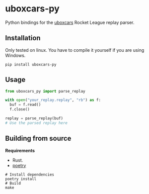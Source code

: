 # uboxcars-py

Python bindings for the [uboxcars](https://github.com/Robodozer/uboxcars) Rocket League replay parser.

## Installation

Only tested on linux.
You have to compile it yourself if you are using Windows.

```
pip install uboxcars-py
```

## Usage

```py
from uboxcars_py import parse_replay

with open("your_replay.replay", "rb") as f:
  buf = f.read()
  f.close()

replay = parse_replay(buf)
# Use the parsed replay here
```

## Building from source

__Requirements__
  - Rust.
  - [poetry](https://pypi.org/project/poetry/)

```
# Install dependencies
poetry install
# Build
make
```
